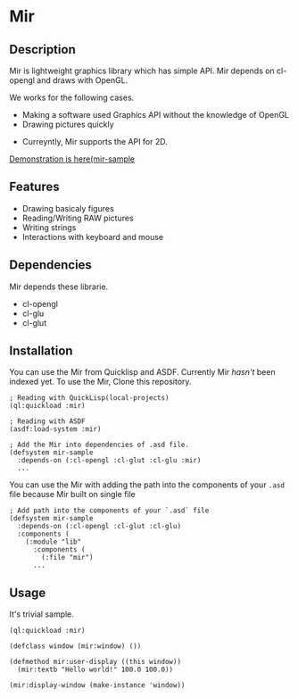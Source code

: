 
# Mir

## Description
Mir is lightweight graphics library which has simple API.
Mir depends on cl-opengl and draws with OpenGL.

We works for the following cases.

- Making a software used Graphics API without the knowledge of OpenGL
- Drawing pictures quickly

* Curreyntly, Mir supports the API for 2D.

[Demonstration is here(mir-sample](https://github.com/singy15/mir-sample)

## Features

* Drawing basicaly figures
* Reading/Writing RAW pictures
* Writing strings
* Interactions with keyboard and  mouse

## Dependencies

Mir depends these librarie.

* cl-opengl
* cl-glu
* cl-glut

## Installation

You can use the Mir from Quicklisp and ASDF. Currently Mir *hasn't* been indexed yet.
To use the Mir, Clone this repository.

```
; Reading with QuickLisp(local-projects)
(ql:quickload :mir)
```

```
; Reading with ASDF
(asdf:load-system :mir)
```

```
; Add the Mir into dependencies of .asd file.
(defsystem mir-sample
  :depends-on (:cl-opengl :cl-glut :cl-glu :mir)
  ...
```

You can use the Mir with adding the path into the components of your `.asd` file because Mir built on single file

```
; Add path into the components of your `.asd` file
(defsystem mir-sample
  :depends-on (:cl-opengl :cl-glut :cl-glu)
  :components (
    (:module "lib"
      :components (
        (:file "mir")
      ...

```

## Usage

It's trivial sample.

```
(ql:quickload :mir)

(defclass window (mir:window) ())

(defmethod mir:user-display ((this window))
  (mir:textb "Hello world!" 100.0 100.0))

(mir:display-window (make-instance 'window))
```

